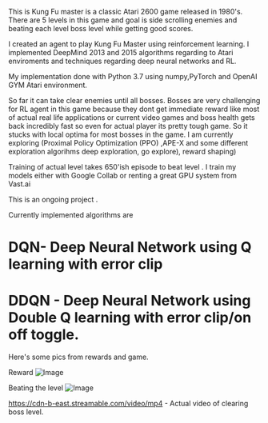 This is Kung Fu master is a classic Atari 2600 game released in 1980's.
There are 5 levels in this game and goal is side scrolling enemies and beating each level boss level while getting good scores.


I created an agent to play Kung Fu Master using reinforcement learning.
I implemented DeepMind 2013 and 2015 algorithms regarding to Atari enviroments and techniques regarding deep neural networks and RL.


My implementation done with Python 3.7  using numpy,PyTorch and OpenAI GYM Atari environment.

So far it can take clear enemies until all bosses.
Bosses are very challenging for RL agent in this game because they dont get immediate reward like most of actual real life applications
or current video games and boss health gets back incredibly fast so even for actual player its pretty tough game.
So it stucks with local optima for most bosses in the game.
I am currently exploring (Proximal Policy Optimization (PPO) ,APE-X  and some different exploration algorihms deep exploration, go explore), reward shaping)

Training of actual level takes 650'ish episode to beat level . 
I train my models either with Google Collab or renting a great GPU system from Vast.ai

This is an ongoing project .

Currently implemented algorithms are

# DQN- Deep Neural Network using Q learning with error clip
# DDQN - Deep Neural Network using Double Q learning  with error clip/on off toggle.

Here's some pics from rewards and game.

Reward
![Image](https://pasteboard.co/IuMgtY7.png)

Beating the level
![Image](https://pasteboard.co/IuMhmil.gif)


https://cdn-b-east.streamable.com/video/mp4 - Actual video of clearing boss level.

